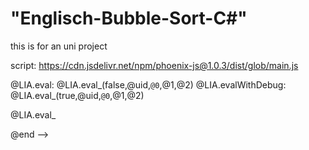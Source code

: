 # "Englisch-Bubble-Sort-C#"

this is for an uni project

script:   https://cdn.jsdelivr.net/npm/phoenix-js@1.0.3/dist/glob/main.js

@LIA.eval: @LIA.eval_(false,@uid,`@0`,@1,@2)
@LIA.evalWithDebug: @LIA.eval_(true,@uid,`@0`,@1,@2)

@LIA.eval_
<script>
var hash = Math.random().toString(36).replace(/[^a-z]+/g, '')
var ROOT_SOCKET = 'wss://liarunner.herokuapp.com/socket'; // default path is /socket

var socket = new Socket(ROOT_SOCKET,
  { timeout: 30000,
  logger: function(kind, msg, data) {
      window.console.log(`${kind}: ${msg}`, data)
  }
});

socket.connect(); // connect
var chan = socket.channel("lia:"+hash);

let current_retries = 0;

const timer = (() => {
  let counter = 105; // seconds (found by testing)

  send.lia("LIA: terminal")
  send.lia("LIA: stop")

  const timerHandle = setInterval(() => {
    console.clear();
    if(counter > 0) {
        counter--;
        if(counter < 95) console.log(`ETA until execution: ${counter}s, Retries: ${current_retries}`);
    }
    else if(counter <= 0) {
      console.log(`Couldn't reach server in the estimated time. Is your internet connection working?`)
    }
  }, 1000);

  const stop = () => {
    clearInterval(timerHandle);
    console.clear();
  };

  const timer = {
    stop: stop
  };

  return timer;
})();

chan.on("service", (e) => {
  if (e.message.stderr)
    console.error(e.message.stderr)
  else if (e.message.stdout) {
    if (!e.message.stdout.startsWith("Warning: cannot switch "))
      console.stream(e.message.stdout)
  }
  else if (e.message.exit) {
    if(@0) console.debug(e.message.exit)
    send.lia("LIA: stop")
  }
})

// error hook gets called, when a reconnect is attemted
socket.onError((e) => {
  current_retries++
})

var order = @2
var files = {}

if (order[0])
  files[order[0]] = `@input(0)`
if (order[1])
  files[order[1]] = `@input(1)`
if (order[2])
  files[order[2]] = `@input(2)`
if (order[3])
  files[order[3]] = `@input(3)`
if (order[4])
  files[order[4]] = `@input(4)`
if (order[5])
  files[order[5]] = `@input(5)`
if (order[6])
  files[order[6]] = `@input(6)`
if (order[7])
  files[order[7]] = `@input(7)`
if (order[8])
  files[order[8]] = `@input(8)`
if (order[9])
  files[order[9]] = `@input(9)`


chan.join()
.receive("ok", (e) => {
    chan.push("lia", {event_id: "@1", message: {start: "CodeRunner", settings: null}})
    .receive("ok", (e) => {
        chan.push("lia", {event_id: "@1", message: {files: files}})
        .receive("ok", (e) => {
            if(@0) console.debug(e.message)
            chan.push("lia", {event_id: "@1", message: {compile: @3, order: order}})
            .receive("ok", (e) => {
                if(@0) console.debug(e.message)
                chan.push("lia", {event_id: "@1", message: {execute: @4}})
                .receive("ok", (e) => {
                    timer.stop();
                    send.lia("LIA: terminal")
                })
                .receive("error", (e) => {
                    timer.stop();
                    console.err("could not start application => ", e)
                    chan.push("lia", {event_id: "@1", message: {stop: ""}})
                    send.lia("LIA: stop")
                })
            })
            .receive("error", (e) => {
                timer.stop();
                send.lia(e.message, e.details, false)
                chan.push("lia", {event_id: "@1", message: {stop: ""}})
                send.lia("LIA: stop")
            })
        })
        .receive("error", (e) => {
            timer.stop();
            lia.error("could not setup files => ", e)
            chan.push("lia", {event_id: "@1", message: {stop: ""}})
            send.lia("LIA: stop")
        })
    })
    .receive("error", (e) => {
        timer.stop();
        lia.error("could not start service => ", e)
        chan.push("lia", {event_id: "@1", message: {stop: ""}})
        send.lia("LIA: stop")
    })
})
.receive("error", (e) => {
  timer.stop();
  lia.error("channel join => ", e);
});


send.handle("input", (e) => {
    chan.push("lia", {event_id: "@1", message: {input: e}})
})
send.handle("stop",  (e) => {
    chan.push("lia", {event_id: "@1", message: {stop: ""}})
});


"LIA: wait"
</script>


@end
-->
